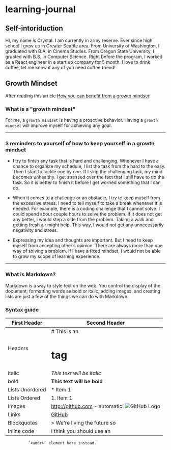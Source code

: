 # learning-journal

## Self-intoriduction

Hi, my name is Crystal. I am currently in army reserve. Ever since high school I grew up in Greater Seattle area. From University of Washington, I graduated with B.A. in Cinema Studies. From Oregon State University, I gruated with B.S. in Computer Science. Right before the program, I worked as a React engineer in a start up company for 5 month. I love to drink coffee, let me know if any of you need coffee friend!

## Growth Mindset
After reading this article [How you can benefit from a growth mindset](https://www.atlassian.com/blog/inside-atlassian/growth-mindset):

### What is a "growth mindset"
For me, a `growth mindset` is having a proactive behavior.
Having a `growth mindset` will improve myself for achieving any goal.

***

### 3 reminders to yourself of how to keep yourself in a growth mindset

 - I try to finish any task that is hard and challenging. Whenever I have a chance to organize my schedule, I list the task from the hard to the easy. Then I start to tackle one by one. If I skip the challenging task, my mind becomes unhealthy. I get stressed over the fact that I still have to do the task. So it is better to finish it before I get worried something that I can do.

- When it comes to a challenge or an obstacle, I try to keep myself from the excessive stress. I need to tell myself to take a break whenever it is needed. For example, there is a coding challenge that I cannot solve. I could spend about couple hours to solve the problem. If it does not get any better, I would step a side from the problem. Taking a walk and getting fresh air might help. This way, I would not get any unnecessarily negativity and stress.

- Expressing my idea and thoughts are important. But I need to keep myself from accepting other’s opinion. There are always more than one way of solving a problem. If I have a fixed mindset, I would not be able to grow my scope of learning experience.


***

### What is Markdown?
Markdown is a way to style text on the web. You control the display of the document; formatting words as bold or italic, adding images, and creating lists are just a few of the things we can do with Markdown.
### Syntax guide
First Header | Second Header
------------ | -------------
Headers | # This is an <h1> tag
italic | *This text will be italic*
bold | **This text will be bold**
Lists Unordered | * Item 1
Lists Ordered  | 1. Item 1
Images | http://github.com - automatic! ![GitHub Logo](/images/logo.png)
Links | [GitHub](http://github.com)
Blockquotes | > We're living the future so
Inline code | I think you should use an
              `<addr>` element here instead.
